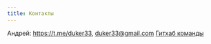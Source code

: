 ```yaml
---
title: Контакты
---
```


Андрей: https://t.me/duker33, duker33@gmail.com
[Гитхаб команды](https://github.com/fidals)
